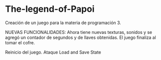 # The-legend-of-Papoi
Creación de un juego para la materia de programación 3.


NUEVAS FUNCIONALIDADES:
  Ahora tiene nuevas texturas, sonidos y se agregó un contador de segundos y de llaves obtenidas.
   El juego finaliza al tomar el cofre.
   
   Reinicio del juego.
   Ataque
   Load and Save State
